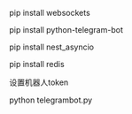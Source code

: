  pip install websockets

 pip install python-telegram-bot

 pip install nest_asyncio

 pip install redis

 设置机器人token

 python telegrambot.py


